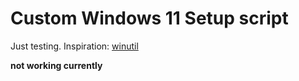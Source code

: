 # Custom Windows 11 Setup script
Just testing.
Inspiration: [winutil](https://github.com/ChrisTitusTech/winutil)

**not working currently**
